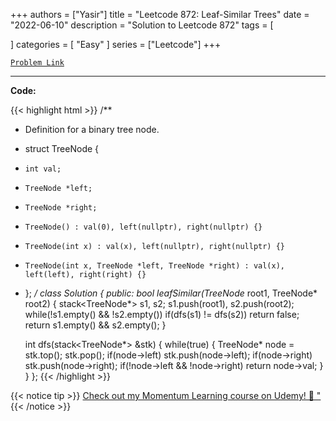 
+++
authors = ["Yasir"]
title = "Leetcode 872: Leaf-Similar Trees"
date = "2022-06-10"
description = "Solution to Leetcode 872"
tags = [
    
]
categories = [
    "Easy"
]
series = ["Leetcode"]
+++



[`Problem Link`](https://leetcode.com/problems/leaf-similar-trees/description/)

---

**Code:**

{{< highlight html >}}
/**
 * Definition for a binary tree node.
 * struct TreeNode {
 *     int val;
 *     TreeNode *left;
 *     TreeNode *right;
 *     TreeNode() : val(0), left(nullptr), right(nullptr) {}
 *     TreeNode(int x) : val(x), left(nullptr), right(nullptr) {}
 *     TreeNode(int x, TreeNode *left, TreeNode *right) : val(x), left(left), right(right) {}
 * };
 */
class Solution {
public:
    bool leafSimilar(TreeNode* root1, TreeNode* root2) {
        stack<TreeNode*> s1, s2;
        s1.push(root1), s2.push(root2);
        while(!s1.empty() && !s2.empty())
            if(dfs(s1) != dfs(s2)) return false;
        return s1.empty() && s2.empty();
    }
    
    int dfs(stack<TreeNode*> &stk) {
        while(true) {
            TreeNode* node = stk.top(); stk.pop();
            if(node->left) stk.push(node->left);
            if(node->right) stk.push(node->right);
            if(!node->left && !node->right) return node->val;
        }
    }
};
{{< /highlight >}}


{{< notice tip >}}
[Check out my Momentum Learning course on Udemy! 🚀 "](https://www.udemy.com/course/blind-75-the-data-structures-and-algorithms-essentials/)
{{< /notice >}}

